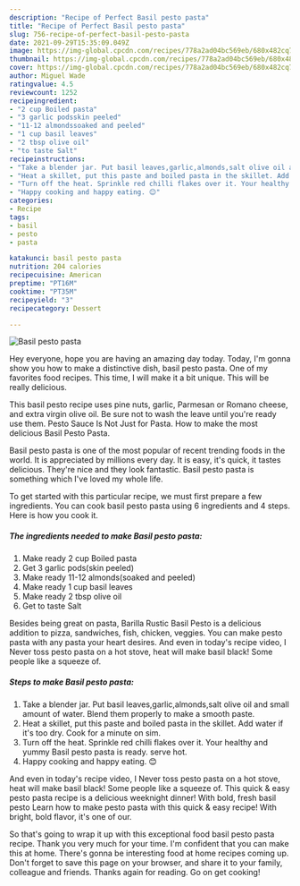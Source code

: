 ```yaml
---
description: "Recipe of Perfect Basil pesto pasta"
title: "Recipe of Perfect Basil pesto pasta"
slug: 756-recipe-of-perfect-basil-pesto-pasta
date: 2021-09-29T15:35:09.049Z
image: https://img-global.cpcdn.com/recipes/778a2ad04bc569eb/680x482cq70/basil-pesto-pasta-recipe-main-photo.jpg
thumbnail: https://img-global.cpcdn.com/recipes/778a2ad04bc569eb/680x482cq70/basil-pesto-pasta-recipe-main-photo.jpg
cover: https://img-global.cpcdn.com/recipes/778a2ad04bc569eb/680x482cq70/basil-pesto-pasta-recipe-main-photo.jpg
author: Miguel Wade
ratingvalue: 4.5
reviewcount: 1252
recipeingredient:
- "2 cup Boiled pasta"
- "3 garlic podsskin peeled"
- "11-12 almondssoaked and peeled"
- "1 cup basil leaves"
- "2 tbsp olive oil"
- "to taste Salt"
recipeinstructions:
- "Take a blender jar. Put basil leaves,garlic,almonds,salt olive oil and small amount of water. Blend them properly to make a smooth paste."
- "Heat a skillet, put this paste and boiled pasta in the skillet. Add water if it&#39;s too dry. Cook for a minute on sim."
- "Turn off the heat. Sprinkle red chilli flakes over it. Your healthy and yummy Basil pesto pasta is ready. serve hot."
- "Happy cooking and happy eating. 😊"
categories:
- Recipe
tags:
- basil
- pesto
- pasta

katakunci: basil pesto pasta 
nutrition: 204 calories
recipecuisine: American
preptime: "PT16M"
cooktime: "PT35M"
recipeyield: "3"
recipecategory: Dessert

---
```



![Basil pesto pasta](https://img-global.cpcdn.com/recipes/778a2ad04bc569eb/680x482cq70/basil-pesto-pasta-recipe-main-photo.jpg)

Hey everyone, hope you are having an amazing day today. Today, I'm gonna show you how to make a distinctive dish, basil pesto pasta. One of my favorites food recipes. This time, I will make it a bit unique. This will be really delicious.

This basil pesto recipe uses pine nuts, garlic, Parmesan or Romano cheese, and extra virgin olive oil. Be sure not to wash the leave until you&#39;re ready use them. Pesto Sauce Is Not Just for Pasta. How to make the most delicious Basil Pesto Pasta.

Basil pesto pasta is one of the most popular of recent trending foods in the world. It is appreciated by millions every day. It is easy, it's quick, it tastes delicious. They're nice and they look fantastic. Basil pesto pasta is something which I've loved my whole life.


To get started with this particular recipe, we must first prepare a few ingredients. You can cook basil pesto pasta using 6 ingredients and 4 steps. Here is how you cook it.

<!--inarticleads1-->

##### The ingredients needed to make Basil pesto pasta:

1. Make ready 2 cup Boiled pasta
1. Get 3 garlic pods(skin peeled)
1. Make ready 11-12 almonds(soaked and peeled)
1. Make ready 1 cup basil leaves
1. Make ready 2 tbsp olive oil
1. Get to taste Salt


Besides being great on pasta, Barilla Rustic Basil Pesto is a delicious addition to pizza, sandwiches, fish, chicken, veggies. You can make pesto pasta with any pasta your heart desires. And even in today&#39;s recipe video, I Never toss pesto pasta on a hot stove, heat will make basil black! Some people like a squeeze of. 

<!--inarticleads2-->

##### Steps to make Basil pesto pasta:

1. Take a blender jar. Put basil leaves,garlic,almonds,salt olive oil and small amount of water. Blend them properly to make a smooth paste.
1. Heat a skillet, put this paste and boiled pasta in the skillet. Add water if it&#39;s too dry. Cook for a minute on sim.
1. Turn off the heat. Sprinkle red chilli flakes over it. Your healthy and yummy Basil pesto pasta is ready. serve hot.
1. Happy cooking and happy eating. 😊


And even in today&#39;s recipe video, I Never toss pesto pasta on a hot stove, heat will make basil black! Some people like a squeeze of. This quick &amp; easy pesto pasta recipe is a delicious weeknight dinner! With bold, fresh basil pesto Learn how to make pesto pasta with this quick &amp; easy recipe! With bright, bold flavor, it&#39;s one of our. 

So that's going to wrap it up with this exceptional food basil pesto pasta recipe. Thank you very much for your time. I'm confident that you can make this at home. There's gonna be interesting food at home recipes coming up. Don't forget to save this page on your browser, and share it to your family, colleague and friends. Thanks again for reading. Go on get cooking!
